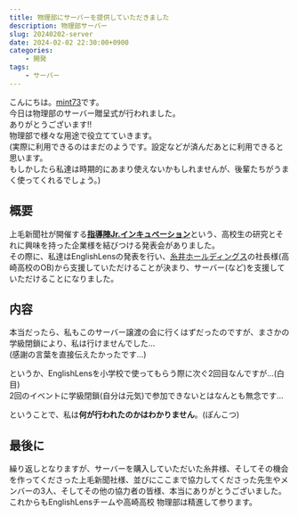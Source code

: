 ```yaml
---
title: 物理部にサーバーを提供していただきました
description: 物理部サーバー
slug: 20240202-server
date: 2024-02-02 22:30:00+0900
categories:
    - 開発
tags:
    - サーバー
---
```


こんにちは。[mint73](https://github.com/mint73)です。<br />
今日は物理部のサーバー贈呈式が行われました。<br />
ありがとうございます!!<br />
物理部で様々な用途で役立てていきます。<br />
(実際に利用できるのはまだのようです。設定などが済んだあとに利用できると思います。<br />
もしかしたら私達は時期的にあまり使えないかもしれませんが、後輩たちがうまく使ってくれるでしょう。)<br />

## 概要
上毛新聞社が開催する[**指導陣Jr.インキュベーション**](https://shidojin.jp/incubation.html)という、高校生の研究とそれに興味を持った企業様を結びつける発表会がありました。<br />
その際に、私達はEnglishLensの発表を行い、[糸井ホールディングス](https://www.itoi-shoji.co.jp/company/itoi-holdings/)の社長様(高崎高校のOB)から支援していただけることが決まり、サーバー(など)を支援していただけることになりました。

## 内容
本当だったら、私もこのサーバー譲渡の会に行くはずだったのですが、まさかの学級閉鎖により、私は行けませんでした…<br />
(感謝の言葉を直接伝えたかったです…)

というか、EnglishLensを小学校で使ってもらう際に次ぐ2回目なんですが…(白目)<br />
2回のイベントに学級閉鎖(自分は元気)で参加できないとはなんとも無念です…

ということで、私は**何が行われたのかはわかりません**。(ぽんこつ)

## 最後に
繰り返しとなりますが、サーバーを購入していただいた糸井様、そしてその機会を作ってくださった上毛新聞社様、並びにここまで協力してくださった先生やメンバーの3人、そしてその他の協力者の皆様、本当にありがとうございました。<br />
これからもEnglishLensチームや高崎高校 物理部は精進して参ります。
